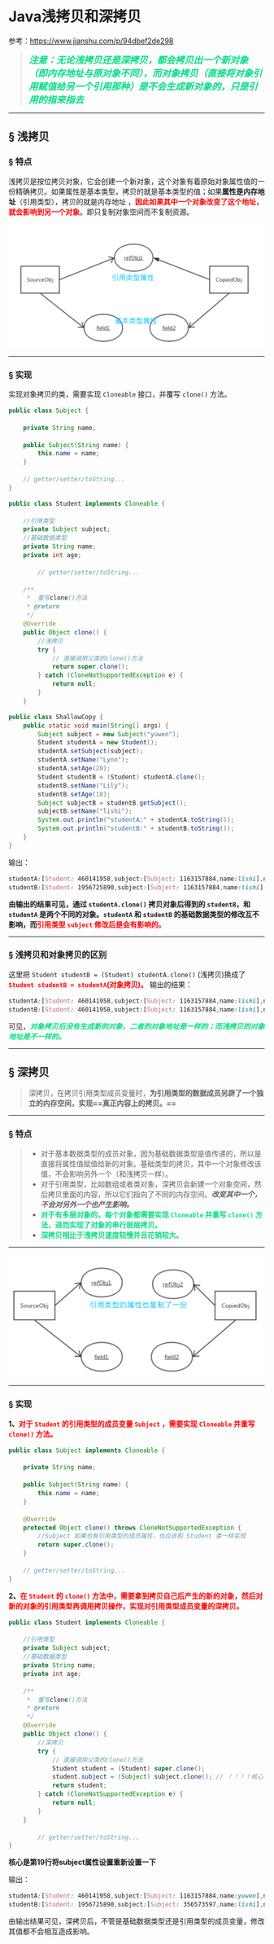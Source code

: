 # Java浅拷贝和深拷贝

参考：https://www.jianshu.com/p/94dbef2de298



> ***<font color='#02DF82' size=4>注意：无论浅拷贝还是深拷贝，都会拷贝出一个新对象（即内存地址与原对象不同），而对象拷贝（直接将对象引用赋值给另一个引用那种）是不会生成新对象的，只是引用的指来指去</font>***

------



## &sect; 浅拷贝

### &sect; 特点

浅拷贝是按位拷贝对象，它会创建一个新对象，这个对象有着原始对象属性值的一份精确拷贝。如果属性是基本类型，拷贝的就是基本类型的值；如果**属性是内存地址**（引用类型），拷贝的就是内存地址 ，**<font color='red'>因此如果其中一个对象改变了这个地址，就会影响到另一个对象</font>**。即只复制对象空间而不复制资源。

![image-20200203100147339](../PicSource/image-20200203100147339.png)

------

### **&sect; 实现**

实现对象拷贝的类，需要实现 `Cloneable` 接口，并覆写 `clone()` 方法。

```java
public class Subject {

    private String name;

    public Subject(String name) {
        this.name = name;
    }

   	// getter/setter/toString...
}
```

```java
public class Student implements Cloneable {

    //引用类型
    private Subject subject;
    //基础数据类型
    private String name;
    private int age;
  
		// getter/setter/toString...
		
    /**
     *  重写clone()方法
     * @return
     */
    @Override
    public Object clone() {
        //浅拷贝
        try {
            // 直接调用父类的clone()方法
            return super.clone();
        } catch (CloneNotSupportedException e) {
            return null;
        }
    }
```

```java
public class ShallowCopy {
    public static void main(String[] args) {
        Subject subject = new Subject("yuwen");
        Student studentA = new Student();
        studentA.setSubject(subject);
        studentA.setName("Lynn");
        studentA.setAge(20);
        Student studentB = (Student) studentA.clone();
        studentB.setName("Lily");
        studentB.setAge(18);
        Subject subjectB = studentB.getSubject();
        subjectB.setName("lishi");
        System.out.println("studentA:" + studentA.toString());
        System.out.println("studentB:" + studentB.toString());
    }
}
```

输出：

```css
studentA:[Student: 460141958,subject:[Subject: 1163157884,name:lishi],name:Lynn,age:20]
studentB:[Student: 1956725890,subject:[Subject: 1163157884,name:lishi],name:Lily,age:18]
```

**由输出的结果可见，通过 `studentA.clone()` 拷贝对象后得到的 `studentB`，和 `studentA`  是两个不同的对象。`studentA` 和 `studentB` 的基础数据类型的修改互不影响，而<font color='red'>引用类型 `subject` 修改后是会有影响的。</font>**

------

### &sect; 浅拷贝和对象拷贝的区别

这里把 `Student studentB = (Student) studentA.clone()` (浅拷贝)换成了 **<font color='red'>`Student studentB = studentA`(对象拷贝)。</font>**
 输出的结果：

```css
studentA:[Student: 460141958,subject:[Subject: 1163157884,name:lishi],name:Lily,age:18]
studentB:[Student: 460141958,subject:[Subject: 1163157884,name:lishi],name:Lily,age:18]
```

可见，***<font color='#02DF82'>对象拷贝后没有生成新的对象，二者的对象地址是一样的；而浅拷贝的对象地址是不一样的。</font>***

------



## &sect; 深拷贝

> 深拷贝，在拷贝引用类型成员变量时，**为引用类型的数据成员另辟了一个独立的内存空间，实现==真正内容上的拷贝。==**

------

### &sect; 特点

> - 对于基本数据类型的成员对象，因为基础数据类型是值传递的，所以是直接将属性值赋值给新的对象。基础类型的拷贝，其中一个对象修改该值，不会影响另外一个（和浅拷贝一样）。
> - 对于引用类型，比如数组或者类对象，深拷贝会新建一个对象空间，然后拷贝里面的内容，所以它们指向了不同的内存空间。***改变其中一个，不会对另外一个也产生影响。***
> -  **<font color='#02DF82'>对于有多层对象的，每个对象都需要实现 `Cloneable` 并重写 `clone()` 方法，进而实现了对象的串行层层拷贝。</font>**
> - **<font color='#02DF82'>深拷贝相比于浅拷贝速度较慢并且花销较大。</font>**

------

![image-20200203101517048](../PicSource/image-20200203101517048.png)

------



### &sect; 实现

**1、<font color='red'>对于 `Student` 的引用类型的成员变量 `Subject` ，需要实现 `Cloneable` 并重写 `clone()` 方法。</font>**

```java
public class Subject implements Cloneable {

    private String name;

    public Subject(String name) {
        this.name = name;
    }

    @Override
    protected Object clone() throws CloneNotSupportedException {
        //Subject 如果也有引用类型的成员属性，也应该和 Student 类一样实现
        return super.clone();
    }
  	
  	// getter/setter/toString...
}
```

**2、<font color='red'>在 `Student` 的 `clone()` 方法中，需要拿到拷贝自己后产生的新的对象，然后对新的对象的引用类型再调用拷贝操作，实现对引用类型成员变量的深拷贝。</font>**

```java
public class Student implements Cloneable {

    //引用类型
    private Subject subject;
    //基础数据类型
    private String name;
    private int age;

    /**
     *  重写clone()方法
     * @return
     */
    @Override
    public Object clone() {
        //深拷贝
        try {
            // 直接调用父类的clone()方法
            Student student = (Student) super.clone();
            student.subject = (Subject) subject.clone(); // ！！！！核心
            return student;
        } catch (CloneNotSupportedException e) {
            return null;
        }
    }

		// getter/setter/toString...
}
```

**核心是第19行将subject属性设置重新设置一下**

输出：

```css
studentA:[Student: 460141958,subject:[Subject: 1163157884,name:yuwen],name:Lynn,age:20]
studentB:[Student: 1956725890,subject:[Subject: 356573597,name:lishi],name:Lily,age:18]
```

由输出结果可见，深拷贝后，不管是基础数据类型还是引用类型的成员变量，修改其值都不会相互造成影响。